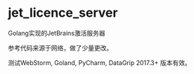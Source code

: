 # jet_licence_serverGolang实现的JetBrains激活服务器参考代码来源于网络，做了少量更改。测试WebStorm, Goland, PyCharm, DataGrip 2017.3+ 版本有效。